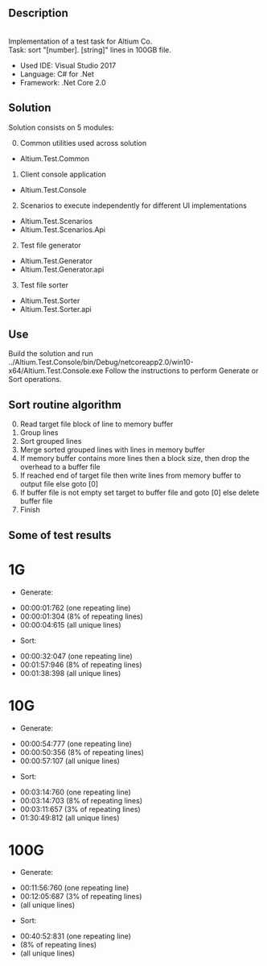 ## Description
<br/> Implementation of a test task for Altium Co.
<br/>Task: sort "[number]. [string]" lines in 100GB file.
 
* Used IDE: Visual Studio 2017
* Language: C# for .Net
* Framework: .Net Core 2.0 

## Solution 

Solution consists on 5 modules:

0) Common utilities used across solution
  * Altium.Test.Common

1) Client console application
  * Altium.Test.Console
  
2) Scenarios to execute independently for different UI implementations
  * Altium.Test.Scenarios
  * Altium.Test.Scenarios.Api 
  
2) Test file generator
  * Altium.Test.Generator
  * Altium.Test.Generator.api

3) Test file sorter
  * Altium.Test.Sorter
  * Altium.Test.Sorter.api

## Use
Build the solution and run ../Altium.Test.Console/bin/Debug/netcoreapp2.0/win10-x64/Altium.Test.Console.exe 
Follow the instructions to perform Generate or Sort operations.

## Sort routine algorithm
0) Read target file block of line to memory buffer
1) Group lines
2) Sort grouped lines
3) Merge sorted grouped lines with lines in memory buffer
4) If memory buffer contains more lines then a block size, then drop the overhead to a buffer file
5) If reached end of target file then write lines from memory buffer to output file else goto [0]
6) If buffer file is not empty set target to buffer file and goto [0] else delete buffer file
7) Finish


## Some of test results

# 1G
* Generate: 
- 00:00:01:762 (one repeating line)
- 00:00:01:304 (8% of repeating lines)
- 00:00:04:615 (all unique lines)
* Sort:
- 00:00:32:047 (one repeating line)
- 00:01:57:946 (8% of repeating lines)
- 00:01:38:398 (all unique lines)

# 10G 
* Generate: 
- 00:00:54:777 (one repeating line)
- 00:00:50:356 (8% of repeating lines)
- 00:00:57:107 (all unique lines)
* Sort:
- 00:03:14:760 (one repeating line)
- 00:03:14:703 (8% of repeating lines)
- 00:03:11:657 (3% of repeating lines)
- 01:30:49:812 (all unique lines)

# 100G
* Generate: 
- 00:11:56:760 (one repeating line)
- 00:12:05:687 (3% of repeating lines)
-  (all unique lines)
* Sort:
- 00:40:52:831 (one repeating line)
-  (8% of repeating lines)
-  (all unique lines)
